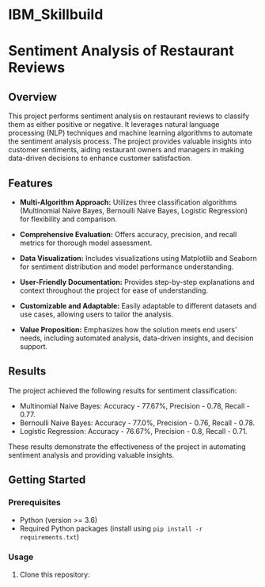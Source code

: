 # IBM_Skillbuild

# Sentiment Analysis of Restaurant Reviews

## Overview

This project performs sentiment analysis on restaurant reviews to classify them as either positive or negative. It leverages natural language processing (NLP) techniques and machine learning algorithms to automate the sentiment analysis process. The project provides valuable insights into customer sentiments, aiding restaurant owners and managers in making data-driven decisions to enhance customer satisfaction.

## Features

- **Multi-Algorithm Approach:** Utilizes three classification algorithms (Multinomial Naive Bayes, Bernoulli Naive Bayes, Logistic Regression) for flexibility and comparison.
  
- **Comprehensive Evaluation:** Offers accuracy, precision, and recall metrics for thorough model assessment.
  
- **Data Visualization:** Includes visualizations using Matplotlib and Seaborn for sentiment distribution and model performance understanding.
  
- **User-Friendly Documentation:** Provides step-by-step explanations and context throughout the project for ease of understanding.
  
- **Customizable and Adaptable:** Easily adaptable to different datasets and use cases, allowing users to tailor the analysis.
  
- **Value Proposition:** Emphasizes how the solution meets end users' needs, including automated analysis, data-driven insights, and decision support.

## Results

The project achieved the following results for sentiment classification:

- Multinomial Naive Bayes: Accuracy - 77.67%, Precision - 0.78, Recall - 0.77.
- Bernoulli Naive Bayes: Accuracy - 77.0%, Precision - 0.76, Recall - 0.78.
- Logistic Regression: Accuracy - 76.67%, Precision - 0.8, Recall - 0.71.

These results demonstrate the effectiveness of the project in automating sentiment analysis and providing valuable insights.

## Getting Started

### Prerequisites

- Python (version >= 3.6)
- Required Python packages (install using `pip install -r requirements.txt`)

### Usage

1. Clone this repository:

